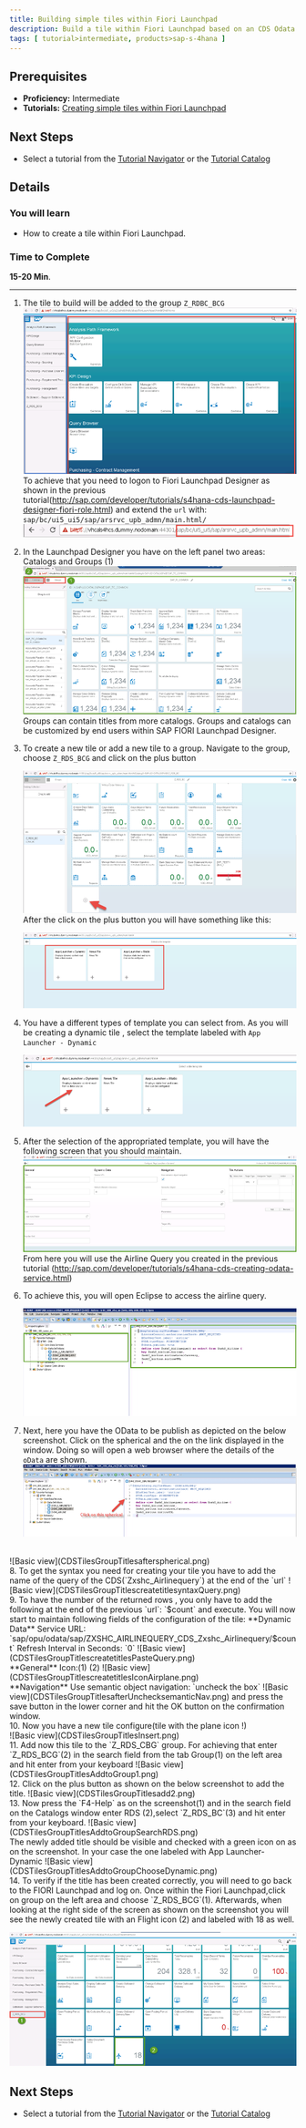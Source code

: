 ```yaml
---
title: Building simple tiles within Fiori Launchpad
description: Build a tile within Fiori Launchpad based on an CDS Odata Service
tags: [ tutorial>intermediate, products>sap-s-4hana ]
---
```

## Prerequisites  
 - **Proficiency:** Intermediate
 - **Tutorials:** [Creating simple tiles within Fiori Launchpad](http://sap.com/developer/tutorials/s4hana-cds-launchpad-designer-fiori-role.html)

## Next Steps
 - Select a tutorial from the [Tutorial Navigator](http://sap.com/developer/tutorial-navigator.html) or the [Tutorial Catalog](http://sap.com/developer/tutorials.html)

## Details
### You will learn  
- How to create a tile within Fiori Launchpad.
### Time to Complete
**15-20 Min**.

---

1. The tile to build will be added to the group `Z_RDBC_BCG`
    ![Basic view](CDSTiles1.png)
To achieve that you need to logon to Fiori Launchpad Designer as shown in the previous tutorial(http://sap.com/developer/tutorials/s4hana-cds-launchpad-designer-fiori-role.html) and extend the `url` with: `sap/bc/ui5_ui5/sap/arsrvc_upb_admn/main.html/`
    ![Basic view](CDSTilesGroupTitlestoAddAppendExtensionDesigner3.png)

2. In the Launchpad Designer you have on the left panel two areas: Catalogs and Groups (1)
        ![Basic view](CDSTilesGroupTitlestoAddAppendExtensionDesigner4.png)
Groups can contain titles from more catalogs. Groups and catalogs can be customized by end users within SAP FIORI Launchpad Designer.
3. To create a new tile or add a new tile to a group.
Navigate to the group, choose `Z_RDS_BCG` and click on the plus button

    ![Basic view](CDSTilesGroupTitlescreateClick1.png)
After the click on the plus button you will have something like this:

    ![Basic view](CDSTilesGroupTitlescreatelookslike.png)
4. You have a different types of template you can select from. As you will be creating a dynamic tile , select the template labeled with `App Launcher - Dynamic`

    ![Basic view](CDSTilesGroupTitlescreatedynamictite.png)
5. After the selection of the appropriated template, you will have the following screen that you should maintain.
    ![Basic view](CDSTilesGroupTitlescreatedynamictite2.png)
From here you will use the Airline Query you created in the previous tutorial (http://sap.com/developer/tutorials/s4hana-cds-creating-odata-service.html)

6. To achieve this, you will open Eclipse to access the airline query.

   ![Basic view](CDSTilesGroupTitlescreateOpenEclipse1.png)
7.  Next, here you have the OData to be publish as depicted on the below screenshot.
  Click on the spherical and the on the link displayed in the window. Doing so will open a web browser where the details of the `oData` are shown.
    ![Basic view](CDSTilesGroupTitlescreatetitlespherical.png)
 <br>
  ![Basic view](CDSTilesGroupTitlesafterspherical.png)
  <br>
 8. To get the syntax you need for creating your tile you have to add  the name of the query of the CDS(`Zxshc_Airlinequery`) at the end of the `url`  
    ![Basic view](CDSTilesGroupTitlescreatetitlesyntaxQuery.png)
<br>    
9. To have the number of the returned rows , you only have to add the following at the end of the previous `url`: `$count` and execute.
  You will now start to maintain  following fields of the configuration of the tile:
  **Dynamic Data**
  Service URL: `sap/opu/odata/sap/ZXSHC_AIRLINEQUERY_CDS_Zxshc_Airlinequery/$count`
  Refresh Interval in Seconds: `0`
    ![Basic view](CDSTilesGroupTitlescreatetitlesPasteQuery.png)
    <br>
    **General**
    Icon:(1) (2)
    ![Basic view](CDSTilesGroupTitlescreatetitlesIconAirplane.png)   
    <br>
    **Navigation**
    Use semantic object navigation: `uncheck the box`
    ![Basic view](CDSTilesGroupTitlesafterUnchecksemanticNav.png)
    and press the save button in the lower corner and hit the OK button on the confirmation window.
    <br>    
    10. Now you have a new tile configure(tile with the plane icon !)
    <br>
    ![Basic view](CDSTilesGroupTitlesInsert.png)
    <br>
    11. Add now this tile to the `Z_RDS_CBG` group. For achieving that  enter `Z_RDS_BCG`(2) in the search field from the tab Group(1) on the left area and hit enter from your keyboard
    ![Basic view](CDSTilesGroupTitlesAddtoGroup1.png)
    <br>
    12. Click on the plus button as shown on the below screenshot to add the title.
    ![Basic view](CDSTilesGroupTitlesadd2.png)
    <br>
  13. Now press the `F4-Help` as on the screenshot(1) and in the search field on the  Catalogs window  enter RDS (2),select `Z_RDS_BC`(3) and hit enter from your keyboard.
    ![Basic view](CDSTilesGroupTitlesAddtoGroupSearchRDS.png) <br>  
  The newly added title should be visible and checked with a green icon on as on the screenshot. In your case the one labeled with App Launcher-Dynamic
  ![Basic view](CDSTilesGroupTitlesAddtoGroupChooseDynamic.png)
  <br>
  14. To verify if the title has been created correctly, you will need to go back to the FIORI Launchpad and log on. Once within the Fiori Launchpad,click on group on the left area and choose `Z_RDS_BCG`(1). Afterwards, when looking at the right side of the screen as shown on the screenshot you will see the newly created tile with an Flight icon (2) and labeled with 18 as well.

  ![Basic view](CDSFinalTile.png)


## Next Steps
 - Select a tutorial from the [Tutorial Navigator](http://go.sap.com/developer/tutorial-navigator.html) or the [Tutorial Catalog](http://go.sap.com/developer/tutorials.html)
